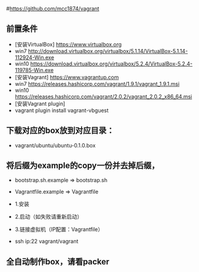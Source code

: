 ﻿#https://github.com/mcc1874/vagrant

## 前置条件
- [安装VirtualBox] https://www.virtualbox.org
- win7 http://download.virtualbox.org/virtualbox/5.1.14/VirtualBox-5.1.14-112924-Win.exe
- win10 https://download.virtualbox.org/virtualbox/5.2.4/VirtualBox-5.2.4-119785-Win.exe
- [安装Vagrant] https://www.vagrantup.com
- win7 https://releases.hashicorp.com/vagrant/1.9.1/vagrant_1.9.1.msi
- win10 https://releases.hashicorp.com/vagrant/2.0.2/vagrant_2.0.2_x86_64.msi
- [安装Vagrant plugin]
- vagrant plugin install vagrant-vbguest

## 下载对应的box放到对应目录：
- vagrant/ubuntu/ubuntu-0.1.0.box

## 将后缀为example的copy一份并去掉后缀，
- bootstrap.sh.example => bootstrap.sh
- Vagrantfile.example => Vagrantfile

- 1.安装
- 2.启动（如失败请重新启动）
- 3.链接虚拟机（IP配置：Vagrantfile）
- ssh ip:22 vagrant/vagrant


## 全自动制作box，请看packer
